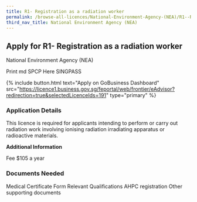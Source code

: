 ```yaml
---
title: R1- Registration as a radiation worker
permalink: /browse-all-licences/National-Environment-Agency-(NEA)/R1--Registration-as-a-radiation-worker
third_nav_title: National Environment Agency (NEA)
---
```


## Apply for R1- Registration as a radiation worker

National Environment Agency (NEA)

Print md SPCP Here SINGPASS

{% include button.html text="Apply on GoBusiness Dashboard" src="https://licence1.business.gov.sg/feportal/web/frontier/eAdvisor?redirection=true&selectedLicenceIds=191" type="primary" %}

### Application Details

<p>This licence is required for applicants intending to perform or carry out radiation work involving ionising radiation irradiating apparatus or radioactive materials.</p>

**Additional Information**

Fee
$105 a year

### Documents Needed

Medical Certificate Form
Relevant Qualifications
AHPC registration
Other supporting documents

